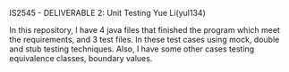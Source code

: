 IS2545 - DELIVERABLE 2: Unit Testing Yue Li(yul134)

In this repository, I have 4 java files that finished the program which meet the requirements, and 3 test files. In these test cases using mock, double and stub testing techniques. Also, I have some other cases testing equivalence classes, boundary values.

